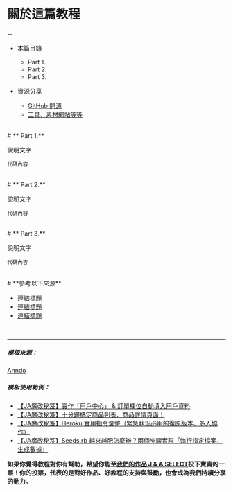 
# **關於這篇教程**



--
- 本篇目錄

    - Part 1.
    - Part 2.
    - Part 3.

- 資源分享

    - <a href="連結" target="_blank">GitHub 開源</a>
    - <a href="連結" target="_blank">工具、素材網站等等</a>

<br/>
# ** Part 1.**

說明文字

```
代碼內容
```

<br/>
# ** Part 2.**

說明文字

```
代碼內容
```

<br/>
# ** Part 3.**

說明文字

```
代碼內容
```

<br/>
# **參考以下來源**

* <a href="網址">連結標題</a>
* <a href="網址">連結標題</a>
* <a href="網址">連結標題</a>

<br/>
<hr/>

##### 模板來源：

<a href="http://anndo-blog.logdown.com/" target="_blank"> Anndo </a>

##### 模板使用範例：

* <a href="http://anndo-blog.logdown.com/posts/1869450" target="_blank"> 【JA魔改秘笈】實作「用戶中心」 & 訂單欄位自動填入用戶資料 </a>
* <a href="http://anndo-blog.logdown.com/posts/1924946" target="_blank"> 【JA魔改秘笈】十分鐘搞定商品列表、商品詳情頁面！ </a>
* <a href="http://anndo-blog.logdown.com/posts/1927297" target="_blank"> 【JA魔改秘笈】Heroku 實用指令彙整（緊急狀況必用的復原版本、多人協作） </a>
* <a href="http://anndo-blog.logdown.com/posts/1930065" target="_blank"> 【JA魔改秘笈】Seeds.rb 越來越肥怎麼辦？兩個步驟實現「執行指定檔案，生成數據」 </a>



**如果你覺得教程對你有幫助，希望你能至<a href="https://fullstack.xinshengdaxue.com/works/558" target="_blank">我們的作品 J & A SELECT</a>投下寶貴的一票！你的投票，代表的是對好作品、好教程的支持與鼓勵，也會成為我們持續分享的動力。**

